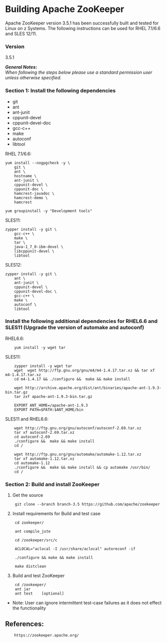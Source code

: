# Building Apache ZooKeeper

Apache ZooKeeper version 3.5.1 has been successfully built and tested for Linux on z Systems. The following instructions can be used for RHEL 7.1/6.6 and SLES 12/11.

### Version
3.5.1

_**General Notes:**_ 	 
_When following the steps below please use a standard permission user unless otherwise specified._

### Section 1: Install the following dependencies
*	git
*	ant
*	ant-junit
*	cppunit-devel
*	cppunit-devel-doc
*   gcc-c++
*   make
*   autoconf
*   libtool


RHEL 7.1/6.6:
```
yum install --nogpgcheck -y \
	git \
	ant \
	hostname \
	ant-junit \
	cppunit-devel \
	cppunit-doc \
	hamcrest-javadoc \
	hamcrest-demo \
	hamcrest

yum groupinstall -y "Development tools"
```

SLES11:
```
zypper install -y git \
	gcc-c++ \
	make \
	tar \
	java-1_7_0-ibm-devel \
	libcppunit-devel \
	libtool

```

SLES12:
```
zypper install -y git \
	ant \
	ant-junit \
	cppunit-devel \
	cppunit-devel-doc \
	gcc-c++ \
	make \
	autoconf \
	libtool 

```

### Install the following additional dependencies for RHEL6.6 and SLES11 (Upgrade the version of automake and autoconf)

RHEL6.6:

        yum install -y wget tar

SLES11:

        zypper install -y wget tar
        wget  wget http://ftp.gnu.org/gnu/m4/m4-1.4.17.tar.xz && tar xf m4-1.4.17.tar.xz
        cd m4-1.4.17 && ./configure &&  make && make install
        
        wget http://archive.apache.org/dist/ant/binaries/apache-ant-1.9.3-bin.tar.gz
        tar zxf apache-ant-1.9.3-bin.tar.gz    
    
        EXPORT ANT_HOME=/apache-ant-1.9.3
        EXPORT PATH=$PATH:$ANT_HOME/bin
    
SLES11 and RHEL6.6:
   
        wget http://ftp.gnu.org/gnu/autoconf/autoconf-2.69.tar.xz
        tar xf autoconf-2.69.tar.xz
        cd autoconf-2.69
        ./configure &&  make && make install
        cd /

        wget http://ftp.gnu.org/gnu/automake/automake-1.12.tar.xz
        tar xf automake-1.12.tar.xz
        cd automake-1.12
        ./configure &&  make && make install && cp automake /usr/bin/
        cd /
    




### Section 2: Build and install ZooKeeper
1. Get the source
   
        git clone --branch branch-3.5 https://github.com/apache/zookeeper

2. Install requirements for Build and test case

        cd zookeeper/
   
        ant compile_jute
	
        cd /zookeeper/src/c
	
        ACLOCAL="aclocal -I /usr/share/aclocal" autoreconf -if
    
        ./configure && make && make install
    
        make distclean
	
3. Build and test ZooKeeper

        cd /zookeeper/
        ant jar
        ant test    [optional]
* Note: User can ignore intermittent test-case failures as it does not effect the functionality

## References:
        https://zookeeper.apache.org/
